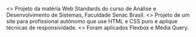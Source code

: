 <> Projeto da matéria Web Standards do curso de Análise e Desenvolvimento de Sistemas, Faculdade Senac Brasil.
<> Projeto de um site para profissional autônomo que use HTML e CSS puro e aplique técnicas de responsividade.
<> Foram aplicados Flexbox e Média Query.
